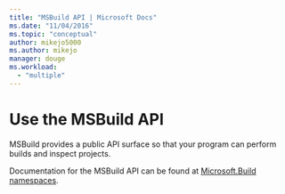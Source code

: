 ```yaml
---
title: "MSBuild API | Microsoft Docs"
ms.date: "11/04/2016"
ms.topic: "conceptual"
author: mikejo5000
ms.author: mikejo
manager: douge
ms.workload: 
  - "multiple"
---
```

# Use the MSBuild API

MSBuild provides a public API surface so that your program can perform builds and inspect projects.

Documentation for the MSBuild API can be found at [Microsoft.Build namespaces](https://msdn.microsoft.com/library/mt476050(v=vs.110).aspx).
